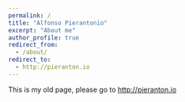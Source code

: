 ```yaml
---
permalink: /
title: "Alfonso Pierantonio"
excerpt: "About me"
author_profile: true
redirect_from: 
  - /about/
redirect_to:
  - http://pieranton.io
---
```

This is my old page, please go to http://pieranton.io
